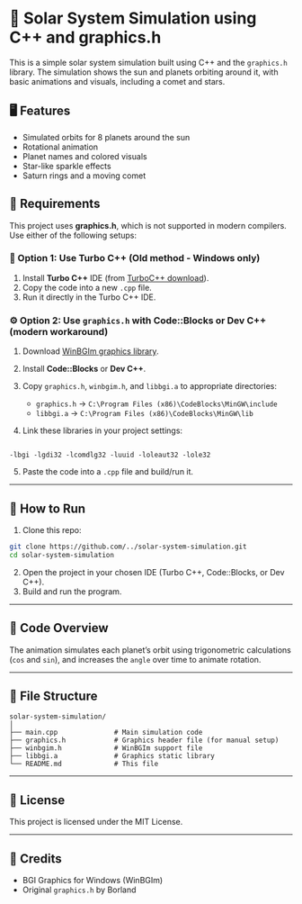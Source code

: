 

# 🌌 Solar System Simulation using C++ and graphics.h

This is a simple solar system simulation built using C++ and the `graphics.h` library. The simulation shows the sun and planets orbiting around it, with basic animations and visuals, including a comet and stars.

## 🖥️ Features

- Simulated orbits for 8 planets around the sun
- Rotational animation
- Planet names and colored visuals
- Star-like sparkle effects
- Saturn rings and a moving comet 


## 🧰 Requirements

This project uses **graphics.h**, which is not supported in modern compilers. Use either of the following setups:

### 🧪 Option 1: Use Turbo C++ (Old method - Windows only)

1. Install **Turbo C++** IDE (from [TurboC++ download](https://turbocpp.blogspot.com)).
2. Copy the code into a new `.cpp` file.
3. Run it directly in the Turbo C++ IDE.

### ⚙️ Option 2: Use `graphics.h` with Code::Blocks or Dev C++ (modern workaround)

1. Download [WinBGIm graphics library](http://winbgim.codecutter.org/).
2. Install **Code::Blocks** or **Dev C++**.
3. Copy `graphics.h`, `winbgim.h`, and `libbgi.a` to appropriate directories:
   - `graphics.h` → `C:\Program Files (x86)\CodeBlocks\MinGW\include`
   - `libbgi.a` → `C:\Program Files (x86)\CodeBlocks\MinGW\lib`

4. Link these libraries in your project settings:
```

-lbgi -lgdi32 -lcomdlg32 -luuid -loleaut32 -lole32

````

5. Paste the code into a `.cpp` file and build/run it.

---

## 🚀 How to Run

1. Clone this repo:
```bash
git clone https://github.com/../solar-system-simulation.git
cd solar-system-simulation
````

2. Open the project in your chosen IDE (Turbo C++, Code::Blocks, or Dev C++).
3. Build and run the program.

---

## 📝 Code Overview

The animation simulates each planet’s orbit using trigonometric calculations (`cos` and `sin`), and increases the `angle` over time to animate rotation.

---

## 📂 File Structure

```
solar-system-simulation/
│
├── main.cpp              # Main simulation code
├── graphics.h            # Graphics header file (for manual setup)
├── winbgim.h             # WinBGIm support file
├── libbgi.a              # Graphics static library
└── README.md             # This file
```

---

## 📜 License

This project is licensed under the MIT License.

---

## 🙌 Credits

* BGI Graphics for Windows (WinBGIm)
* Original `graphics.h` by Borland
